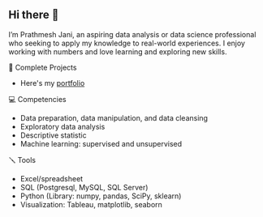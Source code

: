 ## Hi there 👋


I’m Prathmesh Jani, an aspiring data analysis or data science professional who seeking to apply my knowledge to real-world experiences. I enjoy working with numbers and love learning and exploring new skills.

📂 Complete Projects
- Here's my [portfolio](https://github.com/prathmeshjani/PortfolioProjects)

💻 Competencies
- Data preparation, data manipulation, and data cleansing
- Exploratory data analysis
- Descriptive statistic
- Machine learning: supervised and unsupervised

🪛 Tools
- Excel/spreadsheet
- SQL (Postgresql, MySQL, SQL Server)
- Python (Library: numpy, pandas, SciPy, sklearn)
- Visualization: Tableau, matplotlib, seaborn


<!--
**prathmeshjani/prathmeshjani** is a ✨ _special_ ✨ repository because its `README.md` (this file) appears on your GitHub profile.

Here are some ideas to get you started:

- 🔭 I’m currently working on ...
- 🌱 I’m currently learning ...
- 👯 I’m looking to collaborate on ...
- 🤔 I’m looking for help with ...
- 💬 Ask me about ...
- 📫 How to reach me: ...
- 😄 Pronouns: ...
- ⚡ Fun fact: ...
-->
